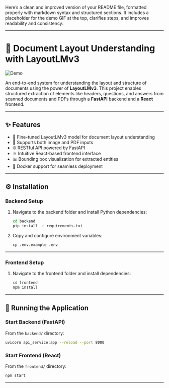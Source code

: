Here’s a clean and improved version of your README file, formatted properly with markdown syntax and structured sections. It includes a placeholder for the demo GIF at the top, clarifies steps, and improves readability and consistency:

---

# 🧾 Document Layout Understanding with LayoutLMv3

![Demo](demo.gif)

<!-- Replace `demo.gif` with your actual path or link to the demo gif -->

An end-to-end system for understanding the layout and structure of documents using the power of **LayoutLMv3**. This project enables structured extraction of elements like headers, questions, and answers from scanned documents and PDFs through a **FastAPI** backend and a **React** frontend.

---

## ✨ Features

* 🧠 Fine-tuned LayoutLMv3 model for document layout understanding
* 📄 Supports both image and PDF inputs
* 🌐 RESTful API powered by FastAPI
* ⚛️ Intuitive React-based frontend interface
* 📊 Bounding box visualization for extracted entities
* 🐳 Docker support for seamless deployment

---

## ⚙️ Installation

### Backend Setup

1. Navigate to the backend folder and install Python dependencies:

   ```bash
   cd backend
   pip install -r requirements.txt
   ```

2. Copy and configure environment variables:

   ```bash
   cp .env.example .env
   ```

---

### Frontend Setup

1. Navigate to the frontend folder and install dependencies:

   ```bash
   cd frontend
   npm install
   ```

---

## 🚀 Running the Application

### Start Backend (FastAPI)

From the `backend/` directory:

```bash
uvicorn api_service:app --reload --port 8000
```

### Start Frontend (React)

From the `frontend/` directory:

```bash
npm start
```

---